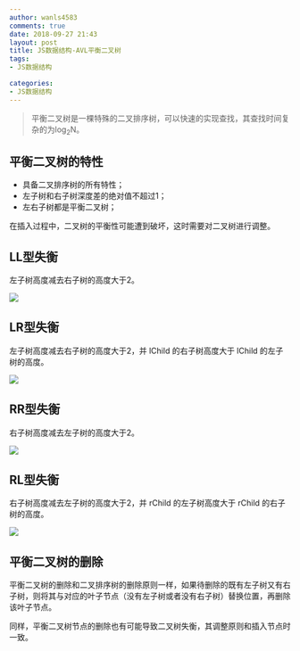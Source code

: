 ```yaml
---
author: wanls4583
comments: true
date: 2018-09-27 21:43
layout: post
title: JS数据结构-AVL平衡二叉树
tags:
- JS数据结构

categories:
- JS数据结构
---
```


> 平衡二叉树是一棵特殊的二叉排序树，可以快速的实现查找，其查找时间复杂的为log<sub>2</sub>N。

## 平衡二叉树的特性

- 具备二叉排序树的所有特性；
- 左子树和右子树深度差的绝对值不超过1；
- 左右子树都是平衡二叉树；

在插入过程中，二叉树的平衡性可能遭到破坏，这时需要对二叉树进行调整。

## LL型失衡

左子树高度减去右子树的高度大于2。

![](https://blog.lisong.hn.cn/images/posts/JS数据结构/2018-09-27-JS数据结构-AVL平衡二叉树-LL.svg)

## LR型失衡

左子树高度减去右子树的高度大于2，并 lChild 的右子树高度大于 lChild 的左子树的高度。

![](https://blog.lisong.hn.cn/images/posts/JS数据结构/2018-09-27-JS数据结构-AVL平衡二叉树-LR.svg)

## RR型失衡

右子树高度减去左子树的高度大于2。

![](https://blog.lisong.hn.cn/images/posts/JS数据结构/2018-09-27-JS数据结构-AVL平衡二叉树-RR.svg)

## RL型失衡

右子树高度减去左子树的高度大于2，并 rChild 的左子树高度大于 rChild 的右子树的高度。

![](https://blog.lisong.hn.cn/images/posts/JS数据结构/2018-09-27-JS数据结构-AVL平衡二叉树-RL.svg)

## 平衡二叉树的删除

平衡二叉树的删除和二叉排序树的删除原则一样，如果待删除的既有左子树又有右子树，则将其与对应的叶子节点（没有左子树或者没有右子树）替换位置，再删除该叶子节点。

同样，平衡二叉树节点的删除也有可能导致二叉树失衡，其调整原则和插入节点时一致。



